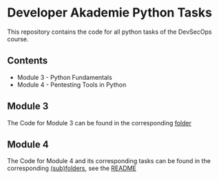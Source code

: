 # Developer Akademie Python Tasks

This repository contains the code for all python tasks of the DevSecOps course.

## Contents

- Module 3 - Python Fundamentals
- Module 4 - Pentesting Tools in Python

## Module 3

The Code for Module 3 can be found in the corresponding [folder](./module-3/README.md)

## Module 4

The Code for Module 4 and its corresponding tasks can be found in the corresponding [(sub)folders](./module-4/), see the [README](./module-4/README.md)